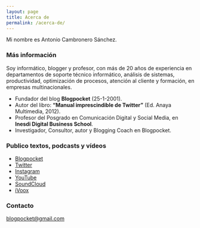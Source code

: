 ```yaml
---
layout: page
title: Acerca de
permalink: /acerca-de/
---
```


Mi nombre es Antonio Cambronero Sánchez. 

### Más información

Soy informático, blogger y profesor, con más de 20 años de experiencia en departamentos de soporte técnico informático, análisis de sistemas, productividad, optimización de procesos, atención al cliente y formación, en empresas multinacionales.

- Fundador del blog **Blogpocket** (25-1-2001). 
- Autor del libro: **“Manual imprescindible de Twitter”** (Ed. Anaya Multimedia, 2012).
- Profesor del Posgrado en Comunicación Digital y Social Media, en **Inesdi Digital Business School**.
- Investigador, Consultor, autor y Blogging Coach en Blogpocket.

### Publico textos, podcasts y vídeos

- [Blogpocket](https://www.blogpocket.com)
- [Twitter](https://www.twitter.com/blogpocket)
- [Instagram](https://www.instagram.com/blogpocket)
- [YouTube](https://www.youtube.com/blogpocket)
- [SoundCloud](https://www.soundcloud.com/blogpocket)
- [iVoox](https://www.ivoox.com/podcast-ultima-cassette_sq_f1504833_1.html)

### Contacto

[blogpocket@gmail.com](mailto:blogpocket@gmail.com)
